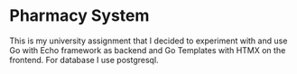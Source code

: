 # Pharmacy System
This is my university assignment that I decided to experiment with and use Go with Echo framework as backend and Go Templates with HTMX on the frontend. For database I use postgresql.
